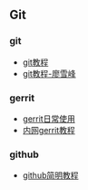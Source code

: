 ## Git
### git
* [git教程](https://git-scm.com/book/zh/v2)
* [git教程-廖雪峰](https://www.liaoxuefeng.com/wiki/0013739516305929606dd18361248578c67b8067c8c017b000)
### gerrit
* [gerrit日常使用](https://www.jianshu.com/p/b77fd16894b6)
* [内网gerrit教程]()
### github
* [github简明教程](http://www.runoob.com/w3cnote/git-guide.html)

